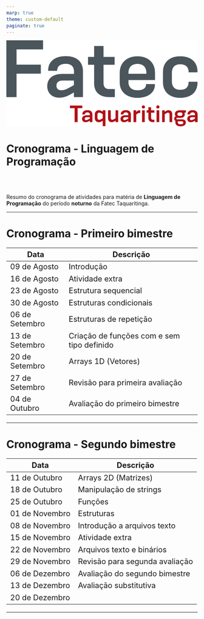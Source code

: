 ```yaml
---
marp: true
theme: custom-default
paginate: true
---
```


<!-- _backgroundImage: url('./img/hero-background.svg') -->

![bg left:40% 90%](./img/logoFatec.svg)
# **Cronograma - Linguagem de Programação**

<br/>
<br/>

Resumo do cronograma de atividades para matéria de **Linguagem de Programação** do período **noturno** da Fatec Taquaritinga.

---

# **Cronograma - Primeiro bimestre**

<style scoped>
table {
  font-size: 21px;
}
</style>

| Data           | Descrição                                  |
| -------------- | ------------------------------------------ |
| 09 de Agosto   | Introdução                                 |
| 16 de Agosto   | Atividade extra                            |
| 23 de Agosto   | Estrutura sequencial                       |
| 30 de Agosto   | Estruturas condicionais                    |
| 06 de Setembro | Estruturas de repetição                    |
| 13 de Setembro | Criação de funções com e sem tipo definido |
| 20 de Setembro | Arrays 1D (Vetores)                        |
| 27 de Setembro | Revisão para primeira avaliação            |
| 04 de Outubro  | Avaliação do primeiro bimestre             |

---

# **Cronograma - Segundo bimestre**

<style scoped>
table {
  font-size: 20px;
}
</style>

| Data           | Descrição                                  |
| -------------- | ------------------------------------------ |
| 11 de Outubro  | Arrays 2D (Matrizes)                       |
| 18 de Outubro  | Manipulação de strings                     |
| 25 de Outubro  | Funções                                    |
| 01 de Novembro | Estruturas                                 |
| 08 de Novembro | Introdução a arquivos texto                |
| 15 de Novembro | Atividade extra                            |
| 22 de Novembro | Arquivos texto e binários                  |
| 29 de Novembro | Revisão para segunda avaliação             |
| 06 de Dezembro | Avaliação do segundo bimestre              |
| 13 de Dezembro | Avaliação substitutiva                     |
| 20 de Dezembro |                                            |

---
